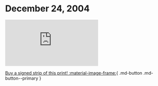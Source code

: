 # December 24, 2004

![](https://www.achewood.com/comic.php?date=12242004)

[Buy a signed strip of this print! :material-image-frame:](https://achewood-holiday-pop-up.myshopify.com/products/strip#12242004){ .md-button .md-button--primary }
